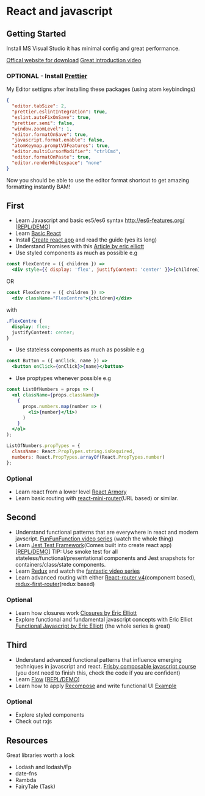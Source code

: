 # React and javascript


## Getting Started

Install MS Visual Studio it has minimal config and great performance.

[Offical website for download](https://code.visualstudio.com/download)
[Great introduction video](https://www.youtube.com/watch?v=7OussBP55lg)

### OPTIONAL - Install [Prettier](https://marketplace.visualstudio.com/items?itemName=esbenp.prettier-vscode)

My Editor settigns after installing these packages (using atom keybindings)
```json
{
  "editor.tabSize": 2,
  "prettier.eslintIntegration": true,
  "eslint.autoFixOnSave": true,
  "prettier.semi": false,
  "window.zoomLevel": 1,
  "editor.formatOnSave": true,
  "javascript.format.enable": false,
  "atomKeymap.promptV3Features": true,
  "editor.multiCursorModifier": "ctrlCmd",
  "editor.formatOnPaste": true,
  "editor.renderWhitespace": "none"
}
```

Now you should be able to use the editor format shortcut to get amazing formatting instantly BAM!

## First

- Learn Javascript and basic es5/es6 syntax
http://es6-features.org/ [[REPL/DEMO](https://babeljs.io/repl/)]
- Learn [Basic React](https://medium.freecodecamp.org/all-the-fundamental-react-js-concepts-jammed-into-this-single-medium-article-c83f9b53eac2)
- Install [Create react app](https://github.com/facebookincubator/create-react-app) and read the guide (yes its long)
- Understand Promises with this [Article by eric elliott](https://medium.com/javascript-scene/master-the-javascript-interview-what-is-a-promise-27fc71e77261)
- Use styled components as much as possible e.g
```jsx
const FlexCentre = ({ children }) => 
  <div style={{ display: 'flex', justifyContent: 'center' }}>{children}</div>
```
OR
```jsx
const FlexCentre = ({ children }) => 
  <div className="FlexCentre">{children}</div>
```
with 
```css
.FlexCentre {
  display: flex;
  justifyContent: center;
}
```
- Use stateless components as much as possible e.g
```jsx
const Button = ({ onClick, name }) => 
  <button onClick={onClick}>{name}</button>
```
- Use proptypes whenever possible e.g
```jsx
const ListOfNumbers = props => (
  <ol className={props.className}>
    {
      props.numbers.map(number => (
        <li>{number}</li>)
      )
    }
  </ol>
);

ListOfNumbers.propTypes = {
  className: React.PropTypes.string.isRequired,
  numbers: React.PropTypes.arrayOf(React.PropTypes.number)
};
```

### Optional
- Learn react from a lower level
[React Armory](https://reactarmory.com/)
- Learn basic routing with [react-mini-router](https://github.com/larrymyers/react-mini-router)(URL based) or similar.

## Second

- Understand functional patterns that are everywhere in react and modern javscript.
[FunFunFunction video series](https://www.youtube.com/watch?v=BMUiFMZr7vk) (watch the whole thing)
- Learn [Jest Test Framework](https://facebook.github.io/jest/)(Comes built into create react app) [[REPL/DEMO](https://repl.it/languages/jest)] TIP: Use smoke test for all stateless/functional/presentational components and Jest snapshots for containers/class/state components.
- Learn [Redux](http://redux.js.org/) and watch the [fantastic video series](https://egghead.io/courses/getting-started-with-redux)
- Learn advanced routing with either [React-router v4](https://reacttraining.com/react-router/)(component based), [redux-first-router](https://github.com/faceyspacey/redux-first-router)(redux based)


### Optional
- Learn how closures work [Closures by Eric Elliott](https://medium.com/javascript-scene/master-the-javascript-interview-what-is-a-closure-b2f0d2152b36)
- Explore functional and fundamental javascript concepts with Eric Elliot
[Functional Javascript by Eric Elliott](https://medium.com/javascript-scene/the-rise-and-fall-and-rise-of-functional-programming-composable-software-c2d91b424c8c) (the whole series is great)

## Third

- Understand advanced functional patterns that influence emerging techniques in javascript and react.
[Frisby composable javascript course](https://egghead.io/courses/professor-frisby-introduces-composable-functional-javascript) (you dont need to finish this, check the code if you are confident)
- Learn [Flow](https://flow.org/) [[REPL/DEMO](https://flow.org/try/)]
- Learn how to apply [Recompose](https://github.com/acdlite/recompose) and write functional UI [Example](https://github.com/jxnblk/rebass)

### Optional
- Explore styled components
- Check out rxjs

## Resources

Great libraries worth a look

- Lodash and lodash/Fp
- date-fns
- Rambda
- FairyTale (Task)
